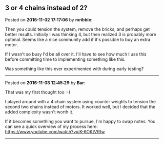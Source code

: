 ## 3 or 4 chains instead of 2?
Posted on **2016-11-02 17:17:06** by **mribble**:

Then you could tension the system, remove the bricks, and perhaps get better results.  Initially I was thinking 4, but then realized 3 is probably more optimal.  Seems like a nice community add if it's possible to buy an extra motor.



If I wasn't so busy I'd be all over it.  I'll have to see how much I use this before committing time to implementing something like this.



Was something like this ever experimented with during early testing?

---

Posted on **2016-11-03 12:45:29** by **Bar**:

That was my first thought too :-)



I played around with a 4 chain system using counter weights to tension the second two chains instead of motors. It worked well, but I decided that the added complexity wasn't worth it. 



If it becomes something you want to pursue, I'm happy to swap notes. You can see a quick overview of my process here: https://www.youtube.com/watch?v=iK-6OKtVRfw

---

